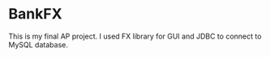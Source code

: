 # BankFX
This is my final AP project. I used FX library for GUI and JDBC to connect to MySQL database.
